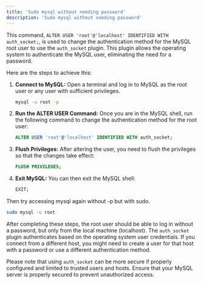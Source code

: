```yaml
---
title: 'Sudo mysql without needing password'
description: 'Sudo mysql without needing password'
---
```



This command, `ALTER USER 'root'@'localhost' IDENTIFIED WITH auth_socket;`, is used to change the authentication method for the MySQL root user to use the `auth_socket` plugin. This plugin allows the operating system to authenticate the MySQL user, eliminating the need for a password.

Here are the steps to achieve this:

1. **Connect to MySQL:**
   Open a terminal and log in to MySQL as the root user or any user with sufficient privileges.

   ```bash
   mysql -u root -p
   ```

2. **Run the ALTER USER Command:**
   Once you are in the MySQL shell, run the following command to change the authentication method for the root user:

   ```sql
   ALTER USER 'root'@'localhost' IDENTIFIED WITH auth_socket;
   ```

3. **Flush Privileges:**
   After altering the user, you need to flush the privileges so that the changes take effect:

   ```sql
   FLUSH PRIVILEGES;
   ```

4. **Exit MySQL:**
   You can then exit the MySQL shell:

   ```sql
   EXIT;
   ``` 

Then try accessing mysql again without -p but with sudo.

 ```bash
 sudo mysql -u root
 ```

After completing these steps, the root user should be able to log in without a password, but only from the local machine (localhost). The `auth_socket` plugin authenticates based on the operating system user credentials. If you connect from a different host, you might need to create a user for that host with a password or use a different authentication method.

Please note that using `auth_socket` can be more secure if properly configured and limited to trusted users and hosts. Ensure that your MySQL server is properly secured to prevent unauthorized access.
